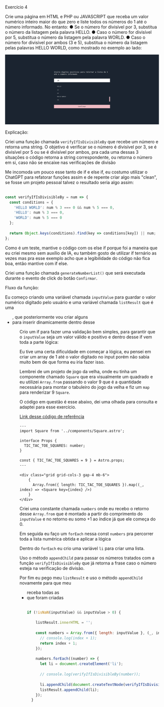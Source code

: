 Exercício 4

Crie uma página em HTML e PHP ou JAVASCRIPT que receba um
valor numérico inteiro maior do que zero e liste todos os números
do 1 até o número informado. No entanto:
● Se o número for divisível por 3, substitua o número da
listagem pela palavra HELLO.
● Caso o número for divisível por 5, substitua o número da
listagem pela palavra WORLD.
● Caso o número for divisível por ambos (3 e 5), substitua o
número da listagem pelas palavras HELLO WORLD, como
mostrado no exemplo ao lado:


[![Preview][project-screenshot]][project-link]


Explicação:

Criei uma função chamada `verifyIfIsDivisibleBy` que recebe um número e retorna uma string.
O objetivo é verificar se o número é divisível por 3, se é divisível por 5 ou se é divisível por ambos, pra cada uma dessas 3 situações o código retorna a string correspondente, ou retorna o número em si, caso não se encaixe nas verificações de divisão 

Me incomoda um pouco esse tanto de if e else if, eu costumo utilizar o ChatGPT para refatorar funções assim e de repente criar algo mais "clean", se fosse um projeto pessoal talvez o resultado seria algo assim:

```js

const verifyIfIsDivisibleBy = num => {
  const conditions = {
    'HELLO WORLD': num % 3 === 0 && num % 5 === 0,
    'HELLO': num % 3 === 0,
    'WORLD': num % 5 === 0
  };

  return Object.keys(conditions).find(key => conditions[key]) || num;
};

```

Como é um teste, mantive o código com os else if porque foi a maneira que eu criei mesmo sem auxílio de IA, eu também gosto de utilizar if ternário as vezes mas pra esse exemplo acho que a legibilidade do código não fica boa, então mantive com if else.


Criei uma função chamada `generateNumberList()` que será executada durante o evento de click
do botão `Confirmar`.

Fluxo da função:

Eu começo criando uma variável chamada `inputValue` para guardar o valor numérico digitado pelo usuário e uma variável chamada `listResult` que é uma <ul>, que posteriormente vou criar alguns <li> para inserir dinamicamente dentro desse <ul>

Crio um if para fazer uma validação bem simples, para garantir que o `inputValue` seja
um valor válido e positivo e dentro desse if vem toda a parte lógica:


Eu tive uma certa dificuldade em começar a lógica, eu pensei em criar um array de 1
até o valor digitado no input porém não sabia muito bem de que forma eu iria fazer isso.

Lembrei de um projeto de jogo da velha, onde eu tinha um componente chamado `Square` que era visualmente um quadrado e eu utilizei `Array.from` passando o valor 9 que é a quantidade necessária para montar o tabuleiro do jogo da velha e fiz um `map` para renderizar 9 `Square`.

O código em questão é esse abaixo, dei uma olhada para consulta e adaptei para esse exercício.

[Link desse código de referência](https://github.com/SilasRodrigues19/TicTacToe/blob/9fd91184fe0fa8273e58f6ca7498f8a88be61581/src/pages/index.astro#L19)

```astro
---
import Square from '../components/Square.astro';

interface Props {
  TIC_TAC_TOE_SQUARES: number;
}

const { TIC_TAC_TOE_SQUARES = 9 } = Astro.props;
---

<div class="grid grid-cols-3 gap-4 mb-6">
    { 
      Array.from({ length: TIC_TAC_TOE_SQUARES }).map((_, index) => <Square key={index} />)
    }
</div>
```

Criei uma constante chamada `numbers` onde eu recebo o retorno desse `Array.from` que é montado a partir do comprimento do `inputValue` e no retorno eu somo +1 ao índice já que ele começa do 0.

Em seguida eu faço um `forEach` nessa const `numbers` pra percorrer toda a lista numérica obtida e aplicar a lógica

Dentro do `forEach` eu crio uma variável `li` para criar uma lista.

Uso o método `appendChild` para passar os números tratados com a função `verifyIfIsDivisibleBy` que já retorna a frase caso o número esteja na verificação de divisão.

Por fim eu pego meu `listResult` e uso o método `appendChild` novamente para que meu <ul> receba todas as <li> que foram criadas


```js

if (!isNaN(inputValue) && inputValue > 0) {

    listResult.innerHTML = '';

    const numbers = Array.from({ length: inputValue }, (_, index) => {
      // console.log(index + 1);
      return index + 1;
    });

    numbers.forEach((number) => {
      let li = document.createElement('li');

      // console.log(verifyIfIsDivisibleBy(number));

      li.appendChild(document.createTextNode(verifyIfIsDivisibleBy(number)));
      listResult.appendChild(li);
    });
  }

```




<!-- MD Links & Images -->

[project-screenshot]: ./public/preview.png
[project-link]: https://teste-siimp.vercel.app/Ex4/exercicio_4.html